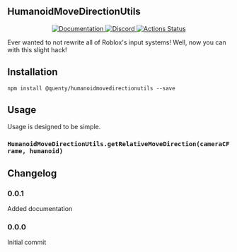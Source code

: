 ## HumanoidMoveDirectionUtils
<div align="center">
  <a href="http://quenty.github.io/api/">
    <img src="https://img.shields.io/badge/docs-website-green.svg" alt="Documentation" />
  </a>
  <a href="https://discord.gg/mhtGUS8">
    <img src="https://img.shields.io/badge/discord-nevermore-blue.svg" alt="Discord" />
  </a>
  <a href="https://github.com/Quenty/NevermoreEngine/actions">
    <img src="https://github.com/Quenty/NevermoreEngine/workflows/luacheck/badge.svg" alt="Actions Status" />
  </a>
</div>

Ever wanted to not rewrite all of Roblox's input systems! Well, now you can with this slight hack!

## Installation
```
npm install @quenty/humanoidmovedirectionutils --save
```

## Usage
Usage is designed to be simple.

### `HumanoidMoveDirectionUtils.getRelativeMoveDirection(cameraCFrame, humanoid)`


## Changelog

### 0.0.1
Added documentation

### 0.0.0
Initial commit
